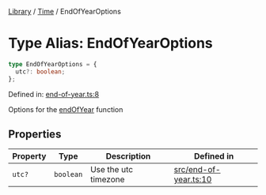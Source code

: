<!-- markdownlint-disable -->
<!-- cspell: disable -->
[Library](../index.md) / [Time](./index.md) / EndOfYearOptions

# Type Alias: EndOfYearOptions

```ts
type EndOfYearOptions = {
  utc?: boolean;
};
```

Defined in: [end-of-year.ts:8](https://github.com/technobuddha/library/blob/main/src/end-of-year.ts#L8)

Options for the [endOfYear](endOfYear.md) function

## Properties

| Property | Type | Description | Defined in |
| ------ | ------ | ------ | ------ |
| <a id="utc"></a> `utc?` | `boolean` | Use the utc timezone | [src/end-of-year.ts:10](https://github.com/technobuddha/library/blob/main/src/end-of-year.ts#L10) |

